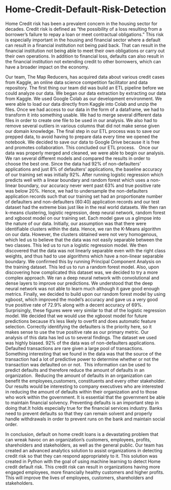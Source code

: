 # Home-Credit-Default-Risk-Detection
Home Credit risk has been a prevalent concern in the housing sector for decades. Credit risk is defined as “the possibility of a loss resulting from a borrower’s failure to repay a loan or meet contractual obligations.” This risk is especially important in the housing and financial sector where a default can result in a financial institution not being paid back. That can result in the financial institution not being able to meet their own obligations or carry out their own operations. In addition to financial loss, defaults can also result in the financial institution not extending credit to other borrowers, which can have a broader impact on the economy.

Our team, The Map Reducers, has acquired data about various credit cases from Kaggle, an online data science competition facilitator and data repository. The first thing our team did was build an ETL pipeline before we could analyze our data. We began our data extraction by extracting our data from Kaggle. We used Google Colab as our development environment. We were able to load our data directly from Kaggle into Colab and unzip the files. Once we had access to our data in the form of a dataframe, we had to transform it into something usable. We had to merge several different data files in order to create one file to be used in our analysis. We also had to remove several outliers in various columns that did not make sense given our domain knowledge. The final step in our ETL process was to save our prepped data, to avoid having to prepare data every time we opened the notebook. We decided to save our data to Google Drive because it is free and promotes collaboration. This concluded our ETL process.   Once our data was properly merged and cleaned, we were able to begin our analysis. We ran several different models and compared the results in order to choose the best one. Since the data had 92% of non-defaulters’ applications and just 8% of defaulters’ applications, the baseline accuracy of our training set was initially 92%. After running logistic regression which predicts well with a linear boundary and random forest which uses a non-linear boundary, our accuracy never went past 63% and true positive rate was below 20%. Hence, we had to undersample the non-defaulters application records such that our training set had an proportionate number of defaulters and non-defaulters (60:40) application records and our test dataset had the extreme bias just like in the real world datasets. We then ran k-means clustering, logistic regression, deep neural network, random forest and xgboost model on our training set. Each model gave us a glimpse into the nature of our data. Initially, our assumption was that there were identifiable clusters within the data. Hence, we ran the K-Means algorithm on our data. However, the clusters obtained were not very homogenous, which led us to believe that the data was not easily separable between the two classes. This led us to run a logistic regression model. We then discovered that the data was not linearly separable even with the right class weights, and thus had to use algorithms which have a non-linear separable boundary. We confirmed this by running Principal Component Analysis on the training dataset. This led us to run a random forest model. Also, upon discovering how complicated this dataset was, we decided to try a more complex approach. We ran a deep neural network with convolutional and dense layers to improve our predictions. We understood that the deep neural network was not able to learn much although it gave good enough metrics. Finally, we decided to build upon our random forest model by using xgboost, which improved the model’s accuracy and gave us a very good true positive rate of 72.9% along with a decent accuracy of 69%. Surprisingly, these figures were very similar to that of the logistic regression model. We decided that we would use the xgboost model for future predictions because it’s less likely to
overfit and does automatic feature selection. Correctly identifying the defaulters is the priority here, so it makes sense to use the true positive rate as our primary metric. Our analysis of this data has led us to several findings. The dataset we used was highly biased. 92% of the data was of non-defaulters applications. Defaulted transactions are rare given a large pool of transactions. Something interesting that we found in the data was that the source of the transaction had a lot of predictive power to determine whether or not the transaction was defaulted on or not.  This information can be used to predict defaults and therefore reduce the amount of defaults in an organization. 
Reducing the amount of defaults in an organization can benefit the employees,customers, constituents and every other stakeholder. Our results would be interesting to company executives who are interested in reducing the amount of defaults within their organization and to those who work within the government. It is essential that the government be able to maintain financial solvency. Preventing defaults is an important step in doing that.It holds especially true for the financial services industry. Banks need to prevent defaults so that they can remain solvent and properly handle withdrawals in order to prevent runs on the bank and maintain social order. 

In conclusion, default on home credit loans is a devastating problem that can wreak havoc on an organization’s customers, employees, profits, shareholders and stakeholders, as well as the general public. Our team has created an advanced analytics solution to assist organizations in detecting credit risk so that they can respond appropriately to it. This solution was created in Python with the goal of using machine learning to detect Home credit default risk. This credit risk can result in organizations having more engaged employees, more financially healthy customers and higher profits. This will improve the lives of employees, customers, shareholders and stakeholders.
